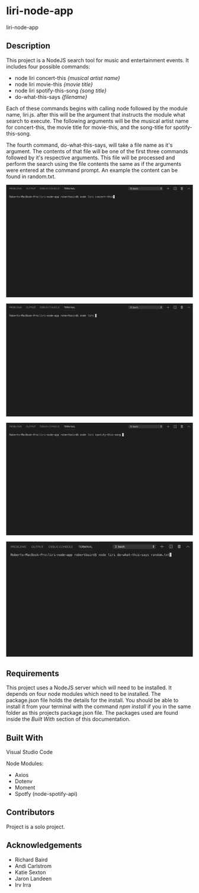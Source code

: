 # liri-node-app
liri-node-app

## Description
This project is a NodeJS search tool for music and entertainment events. It includes four possible commands:

* node liri concert-this _{musical artist name}_
* node liri movie-this _{movie title}_
* node liri spotify-this-song _{song title}_
* do-what-this-says _{filename}_

Each of these commands begins with calling node followed by the module name, liri.js.  after this will be the argument that instructs the module what search to execute. The following arguments will be the musical artist name for concert-this, the movie title for movie-this, and the song-title for spotify-this-song. 

The fourth command, do-what-this-says, will take a file name as it's argument.  The contents of that file will be one of the first three commands followed by it's respective arguments. This file will be processed and perform the search using the file contents the same as if the arguments were entered at the command prompt. An example the content can be found in random.txt.

![concertsearch](https://github.com/rbaird2001/liri-node-app/blob/master/concertSearch.gif)

![moviesearch](https://github.com/rbaird2001/liri-node-app/blob/master/movieSearch.gif)

![spotifysearch](https://github.com/rbaird2001/liri-node-app/blob/master/spotifySearch.gif)

![filesearch](https://github.com/rbaird2001/liri-node-app/blob/master/fileSearch.gif)

## Requirements
This project uses a NodeJS server which will need to be installed.  It depends on four node modules which need to be installed. The package.json file holds the details for the install. You should be able to install it from your terminal with the command _npm install_ if you in the same folder as this projects package.json file. The packages used are found inside the _Built With_ section of this documentation.

## Built With
Visual Studio Code 

Node Modules:
   * Axios
   * Dotenv 
   * Moment
   * Spotfy (node-spotify-api)

## Contributors
Project is a solo project.

## Acknowledgements
* Richard Baird
* Andi Carlstrom
* Katie Sexton
* Jaron Landeen
* Irv Irra
